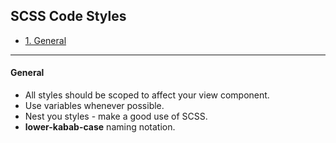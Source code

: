 ## SCSS Code Styles

- [1. General](#1-general)
----

#### General
* All styles should be scoped to affect your view component.
* Use variables whenever possible.
* Nest you styles - make a good use of SCSS.
* **lower-kabab-case** naming notation.